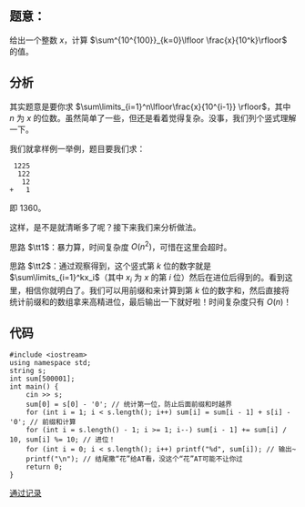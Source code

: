## 题意：

给出一个整数 $x$，计算 $\sum^{10^{100}}_{k=0}\lfloor \frac{x}{10^k}\rfloor$ 的值。

## 分析

其实题意是要你求 $\sum\limits_{i=1}^n\lfloor\frac{x}{10^{i-1}} \rfloor$，其中 $n$ 为 $x$ 的位数。虽然简单了一些，但还是看着觉得复杂。没事，我们列个竖式理解一下。

我们就拿样例一举例，题目要我们求：

```
 1225
  122
   12
+   1
```
即 $1360$。

这样，是不是就清晰多了呢？接下来我们来分析做法。

思路 $\tt1$：暴力算，时间复杂度 $O(n^2)$，可惜在这里会超时。

思路 $\tt2$：通过观察得到，这个竖式第 $k$ 位的数字就是 $\sum\limits_{i=1}^kx_i$（其中 $x_i$ 为 $x$ 的第 $i$ 位）然后在进位后得到的。看到这里，相信你就明白了。我们可以用前缀和来计算到第 $k$ 位的数字和，然后直接将统计前缀和的数组拿来高精进位，最后输出一下就好啦！时间复杂度只有 $O(n)$！


## 代码

```
#include <iostream>
using namespace std;
string s;
int sum[500001];
int main() {
    cin >> s;
    sum[0] = s[0] - '0'; // 统计第一位，防止后面前缀和时越界
    for (int i = 1; i < s.length(); i++) sum[i] = sum[i - 1] + s[i] - '0'; // 前缀和计算
    for (int i = s.length() - 1; i >= 1; i--) sum[i - 1] += sum[i] / 10, sum[i] %= 10; // 进位！
    for (int i = 0; i < s.length(); i++) printf("%d", sum[i]); // 输出~
    printf("\n"); // 结尾撒“花”给AT看，没这个“花”AT可能不让你过
    return 0;
}
```

[通过记录](https://www.luogu.com.cn/record/103407576)